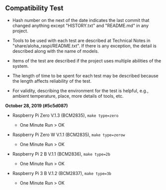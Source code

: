 ## Compatibility Test

* Hash number on the next of the date indicates the last commit that changed anything except "HISTORY.txt" and "README.md" in any project.

* Tools to be used with each test are described at Technical Notes in "share/aloha_raspi/README.txt". If there is any exception, the detail is described along with the name of models.

* Items of the test are described if the project uses multiple abilities of the system.

* The length of time to be spent for each test may be described because the length affects reliability of the test.

* For validity, describing the environment for the test is helpful, e.g., ambient temperature, place, more details of tools, etc.

**October 28, 2019 (#5c5d087)**

* Raspberry Pi Zero V.1.3 (BCM2835), `make type=zero`
	* One Minute Run > OK

* Raspberry Pi Zero W V.1.1 (BCM2835), `make type=zerow`
	* One Minute Run > OK

* Raspberry Pi 2 B V.1.1 (BCM2836), `make type=2b`
	* One Minute Run > OK

* Raspberry Pi 3 B V.1.2 (BCM2837), `make type=3b`
	* One Minute Run > OK
